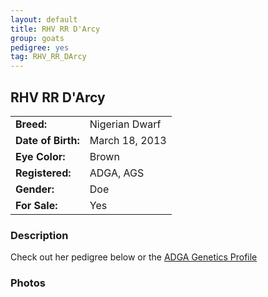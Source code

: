 ```yaml
---
layout: default
title: RHV RR D'Arcy
group: goats
pedigree: yes
tag: RHV_RR_DArcy
---
```


## RHV RR D'Arcy
| | |
|:---|:---
|**Breed:**|Nigerian Dwarf
|**Date of Birth:**|March 18, 2013
|**Eye Color:**|Brown
|**Registered:**|ADGA, AGS
|**Gender:**|Doe
|**For Sale:**|Yes

### Description

Check out her pedigree below or the [ADGA Genetics Profile](http://www.adgagenetics.org/GoatDetail.aspx?RegNumber=D001630033)

### Photos

<!--<img src="/images/goats/RHV_RR_DArcy/1.jpg" alt="Image of RHV RR D'Arcy" class="pic"/>
-->
